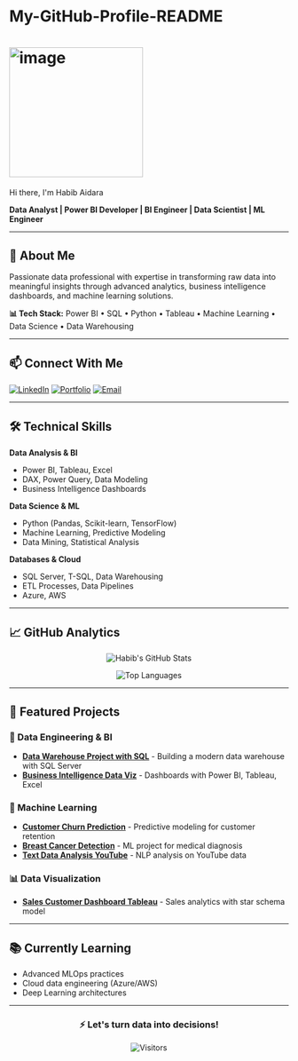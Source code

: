 # My-GitHub-Profile-README
# <img width="241" height="234" alt="image" src="https://github.com/user-attachments/assets/0a2dccf4-85ad-4463-b62c-7a8fbd1c61f1" />
 Hi there, I'm  Habib Aidara

**Data Analyst | Power BI Developer | BI Engineer | Data Scientist | ML Engineer**

---

## 🚀 About Me

Passionate data professional with expertise in transforming raw data into meaningful insights through advanced analytics, business intelligence dashboards, and machine learning solutions.

**📊 Tech Stack:** Power BI • SQL • Python • Tableau • Machine Learning • Data Science • Data Warehousing 

---

## 📫 Connect With Me

[![LinkedIn](https://img.shields.io/badge/LinkedIn-Connect%20with%20me-blue?style=for-the-badge&logo=linkedin)](https://www.linkedin.com/in/habib-aidara-454013369/)
[![Portfolio](https://img.shields.io/badge/🌐-My%20Portfolio-green?style=for-the-badge)](https://your-portfolio-link.com)
[![Email](https://img.shields.io/badge/📧-Contact%20me-red?style=for-the-badge&logo=gmail)](mailto:habibaidara90@gmail.com)

---

## 🛠️ Technical Skills

**Data Analysis & BI**
- Power BI, Tableau, Excel
- DAX, Power Query, Data Modeling
- Business Intelligence Dashboards

**Data Science & ML**
- Python (Pandas, Scikit-learn, TensorFlow)
- Machine Learning, Predictive Modeling
- Data Mining, Statistical Analysis

**Databases & Cloud**
- SQL Server, T-SQL, Data Warehousing
- ETL Processes, Data Pipelines
- Azure, AWS

---

## 📈 GitHub Analytics

<div align="center">

![Habib's GitHub Stats](https://github-readme-stats.vercel.app/api?username=Aidara10&show_icons=true&theme=radical&hide_border=true)

![Top Languages](https://github-readme-stats.vercel.app/api/top-langs/?username=Aidara10&layout=compact&theme=radical&hide_border=true)

</div>

---

## 💼 Featured Projects

### 🔧 Data Engineering & BI
- **[Data Warehouse Project with SQL](https://github.com/Aidara10/data_Warehouse_project_with_sql)** - Building a modern data warehouse with SQL Server
- **[Business Intelligence Data Viz](https://github.com/Aidara10/Business_Intelligent_Data_Viz)** - Dashboards with Power BI, Tableau, Excel

### 🤖 Machine Learning
- **[Customer Churn Prediction](https://github.com/Aidara10/customers_churn_prediction)** - Predictive modeling for customer retention
- **[Breast Cancer Detection](https://github.com/Aidara10/Breast_Cancer)** - ML project for medical diagnosis
- **[Text Data Analysis YouTube](https://github.com/Aidara10/Text_Data_Analysis_Youtube)** - NLP analysis on YouTube data

### 📊 Data Visualization
- **[Sales Customer Dashboard Tableau](https://github.com/Aidara10/Sales_Customer_Dashboard_Tableau)** - Sales analytics with star schema model

---

## 📚 Currently Learning
- Advanced MLOps practices
- Cloud data engineering (Azure/AWS)
- Deep Learning architectures

---

<div align="center">

### ⚡ **Let's turn data into decisions!**

![Visitors](https://komarev.com/ghpvc/?username=Aidara10&color=blue&style=flat-square)

</div>
